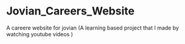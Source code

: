 # Jovian_Careers_Website
A careere website for jovian (A learning based project that I made by watching youtube videos )
